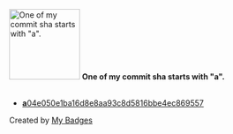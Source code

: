 <img src="https://github.com/my-badges/my-badges/blob/master/src/all-badges/abc-commit/a-commit.png?raw=true" alt="One of my commit sha starts with &quot;a&quot;." title="One of my commit sha starts with &quot;a&quot;." width="128">
<strong>One of my commit sha starts with &quot;a&quot;.</strong>
<br><br>

- <a href="https://github.com/eryajf/yaml-readme/commit/a04e050e1ba16d8e8aa93c8d5816bbe4ec869557"><strong>a</strong>04e050e1ba16d8e8aa93c8d5816bbe4ec869557</a>


Created by <a href="https://github.com/my-badges/my-badges">My Badges</a>